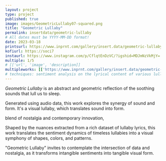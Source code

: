 ```yaml
---
layout: project
type: project
published: true
image: images/GeometricLullaby07-squared.png
title: "Geometric Lullaby"
permalink: insertdata/geometric-lullaby
# All dates must be YYYY-MM-DD format!
date: 2023-03-18
printsurl: https://www.inprnt.com/gallery/insert.data/geometric-lullaby-1/
kofiurl: https://soci7
instaurl: https://www.instagram.com/p/CflqtEnDzVC/?igshid=MDJmNzVkMjY=
multiple: 1/5
# [['url', 'image', 'description]]
multipleworks: [['https://www.inprnt.com/gallery/insert.data/geometric-lullaby-2/', '/images/GeometricLullaby01-squared.png', 'Geometric Lullaby 2/5'], ['https://www.inprnt.com/gallery/insert.data/geometric-lullaby-5/', '/images/GeometricLullaby05-squared.png', 'Geometric Lullaby 5/5']]
# techniques: sentiment analysis on the lyrical content of various lullabies across cultures, with a unique blend of geometric abstraction
---
```


*Geometric Lullaby* is an abstract and geometric reflection of the soothing sounds that lull us to sleep. 

Generated using audio data, this work explores the synergy of sound and form. It's a visual lullaby, which translates sound into form.

blend of nostalgia and contemporary innovation, 

Shaped by the nuances extracted from a rich dataset of lullaby lyrics, this work translates the sentiment dynamics of timeless lullabies into a visual symphony of shapes, colors, and patterns.

"Geometric Lullaby" invites to contemplate the intersection of data and nostalgia, as it transforms intangible sentiments into tangible visual form.
